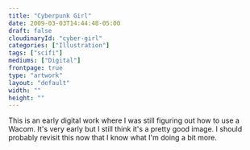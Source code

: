 ```yaml
---
title: "Cyberpunk Girl"
date: 2009-03-03T14:44:48-05:00
draft: false
cloudinaryId: "cyber-girl"
categories: ["Illustration"]
tags: ["scifi"]
mediums: ["Digital"]
frontpage: true
type: "artwork"
layout: "default"
width: ""
height: ""
---
```

This is an early digital work where I was still figuring out how to use a Wacom. It's very early but I still think it's a pretty good image. I should probably revisit this now that I know what I'm doing a bit more.